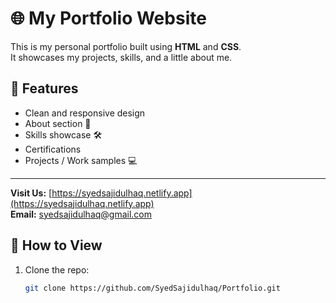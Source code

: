 # 🌐 My Portfolio Website

This is my personal portfolio built using **HTML** and **CSS**.  
It showcases my projects, skills, and a little about me.

## 🚀 Features
- Clean and responsive design  
- About section 👤  
- Skills showcase 🛠  
- Certifications
- Projects / Work samples 💻
  
---
**Visit Us:** [https://syedsajidulhaq.netlify.app](https://syedsajidulhaq.netlify.app)  
**Email:** [syedsajidulhaq@gmail.com](mailto:syedsajidulhaq@gmail.com)

## 📂 How to View
1. Clone the repo:
   ```bash
   git clone https://github.com/SyedSajidulhaq/Portfolio.git
